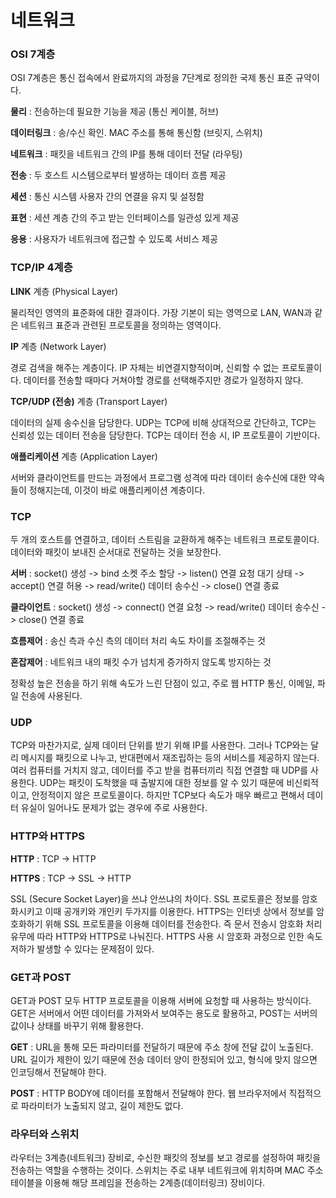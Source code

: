 # 네트워크

### OSI 7계층

OSI 7계층은 통신 접속에서 완료까지의 과정을 7단계로 정의한 국제 통신 표준 규약이다.

**물리** : 전송하는데 필요한 기능을 제공 (통신 케이블, 허브)

**데이터링크** : 송/수신 확인. MAC 주소를 통해 통신함 (브릿지, 스위치)

**네트워크** : 패킷을 네트워크 간의 IP를 통해 데이터 전달 (라우팅)

**전송** : 두 호스트 시스템으로부터 발생하는 데이터 흐름 제공

**세션** : 통신 시스템 사용자 간의 연결을 유지 및 설정함

**표현** : 세션 계층 간의 주고 받는 인터페이스를 일관성 있게 제공

**응용** : 사용자가 네트워크에 접근할 수 있도록 서비스 제공



### TCP/IP 4계층

**LINK** 계층 (Physical Layer)

물리적인 영역의 표준화에 대한 결과이다. 가장 기본이 되는 영역으로 LAN, WAN과 같은 네트워크 표준과 관련된 프로토콜을 정의하는 영역이다.

**IP** 계층 (Network Layer)

경로 검색을 해주는 계층이다. IP 자체는 비연결지향적이며, 신뢰할 수 없는 프로토콜이다. 데이터를 전송할 때마다 거쳐야할 경로를 선택해주지만 경로가 일정하지 않다. 

**TCP/UDP (전송)** 계층 (Transport Layer)

데이터의 실제 송수신을 담당한다. UDP는 TCP에 비해 상대적으로 간단하고, TCP는 신뢰성 있는 데이터 전송을 담당한다. TCP는 데이터 전송 시, IP 프로토콜이 기반이다.

**애플리케이션** 계층 (Application Layer)

서버와 클라이언트를 만드는 과정에서 프로그램 성격에 따라 데이터 송수신에 대한 약속들이 정해지는데, 이것이 바로 애플리케이션 계층이다.



### TCP

두 개의 호스트를 연결하고, 데이터 스트림을 교환하게 해주는 네트워크 프로토콜이다. 데이터와 패킷이 보내진 순서대로 전달하는 것을 보장한다. 

**서버** : socket() 생성 -> bind 소켓 주소 할당 -> listen() 연결 요청 대기 상태 -> accept() 연결 허용 -> read/write() 데이터 송수신 -> close() 연결 종료

**클라이언트** : socket() 생성 -> connect() 연결 요청 -> read/write() 데이터 송수신 -> close() 연결 종료

**흐름제어** : 송신 측과 수신 측의 데이터 처리 속도 차이를 조절해주는 것

**혼잡제어** : 네트워크 내의 패킷 수가 넘치게 증가하지 않도록 방지하는 것

정확성 높은 전송을 하기 위해 속도가 느린 단점이 있고, 주로 웹 HTTP 통신, 이메일, 파일 전송에 사용된다.



### UDP

TCP와 마찬가지로, 실제 데이터 단위를 받기 위해 IP를 사용한다. 그러나 TCP와는 달리 메시지를 패킷으로 나누고, 반대편에서 재조립하는 등의 서비스를 제공하지 않는다. 여러 컴퓨터를 거치지 않고, 데이터를 주고 받을 컴퓨터끼리 직접 연결할 때 UDP를 사용한다. UDP는 패킷이 도착했을 때 출발지에 대한 정보를 알 수 있기 때문에 비신뢰적이고, 안정적이지 않은 프로토콜이다. 하지만 TCP보다 속도가 매우 빠르고 편해서 데이터 유실이 일어나도 문제가 없는 경우에 주로 사용한다.



### HTTP와 HTTPS

**HTTP** : TCP -> HTTP

**HTTPS** : TCP ->  SSL -> HTTP

SSL (Secure Socket Layer)을 쓰냐 안쓰냐의 차이다. SSL 프로토콜은 정보를 암호화시키고 이때 공개키와 개인키 두가지를 이용한다. HTTPS는 인터넷 상에서 정보를 암호화하기 위해 SSL 프로토콜을 이용해 데이터를 전송한다. 즉 문서 전송시 암호화 처리 유무에 따라 HTTP와 HTTPS로 나눠진다. HTTPS 사용 시 암호화 과정으로 인한 속도 저하가 발생할 수 있다는 문제점이 있다.



### GET과 POST

GET과 POST 모두 HTTP 프로토콜을 이용해 서버에 요청할 때 사용하는 방식이다. GET은 서버에서 어떤 데이터를 가져와서 보여주는 용도로 활용하고, POST는 서버의 값이나 상태를 바꾸기 위해 활용한다.

**GET** : URL을 통해 모든 파라미터를 전달하기 때문에 주소 창에 전달 값이 노출된다. URL 길이가 제한이 있기 때문에 전송 데이터 양이 한정되어 있고, 형식에 맞지 않으면 인코딩해서 전달해야 한다.

**POST** : HTTP BODY에 데이터를 포함해서 전달해야 한다. 웹 브라우저에서 직접적으로 파라미터가 노출되지 않고, 길이 제한도 없다.



### 라우터와 스위치

라우터는 3계층(네트워크) 장비로, 수신한 패킷의 정보를 보고 경로를 설정하여 패킷을 전송하는 역할을 수행하는 것이다. 스위치는 주로 내부 네트워크에 위치하며 MAC 주소 테이블을 이용해 해당 프레임을 전송하는 2계층(데이터링크) 장비이다.
